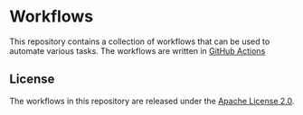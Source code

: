# Workflows

This repository contains a collection of workflows that can be used to automate various tasks. The workflows are written in [GitHub Actions](https://docs.github.com/en/actions)

## License

The workflows in this repository are released under the [Apache License 2.0](LICENSE).
